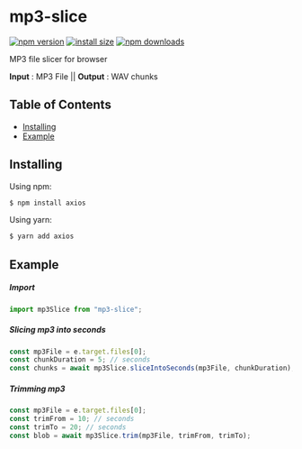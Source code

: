 # mp3-slice

[![npm version](https://img.shields.io/npm/v/mp3-slice.svg?style=flat-square)](https://www.npmjs.org/package/mp3-slice)
[![install size](https://packagephobia.now.sh/badge?p=mp3-slice)](https://packagephobia.now.sh/result?p=mp3-slice)
[![npm downloads](https://img.shields.io/npm/dm/mp3-slice.svg?style=flat-square)](http://npm-stat.com/charts.html?package=mp3-slice)

MP3 file slicer for browser

<strong>Input</strong> : MP3 File || <strong>Output</strong> : WAV chunks

## Table of Contents

- [Installing](#installing)
- [Example](#example)

## Installing

Using npm:

```bash
$ npm install axios
```

Using yarn:

```bash
$ yarn add axios
```

## Example

##### Import

```js
import mp3Slice from "mp3-slice";
```

##### Slicing mp3 into seconds

```js
const mp3File = e.target.files[0];
const chunkDuration = 5; // seconds
const chunks = await mp3Slice.sliceIntoSeconds(mp3File, chunkDuration);
```

##### Trimming mp3

```js
const mp3File = e.target.files[0];
const trimFrom = 10; // seconds
const trimTo = 20; // seconds
const blob = await mp3Slice.trim(mp3File, trimFrom, trimTo);
```
